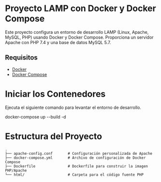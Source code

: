 # Proyecto LAMP con Docker y Docker Compose

Este proyecto configura un entorno de desarrollo LAMP (Linux, Apache, MySQL, PHP) usando Docker y Docker Compose. Proporciona un servidor Apache con PHP 7.4 y una base de datos MySQL 5.7.

## Requisitos

- [Docker](https://docs.docker.com/get-docker/)
- [Docker Compose](https://docs.docker.com/compose/install/)

# Iniciar los Contenedores

Ejecuta el siguiente comando para levantar el entorno de desarrollo.

docker-compose up --build -d

# Estructura del Proyecto

```
.
├── apache-config.conf       # Configuración personalizada de Apache
├── docker-compose.yml       # Archivo de configuración de Docker Compose
├── Dockerfile               # Dockerfile para construir la imagen PHP/Apache
└── html/                    # Carpeta para el código fuente PHP
